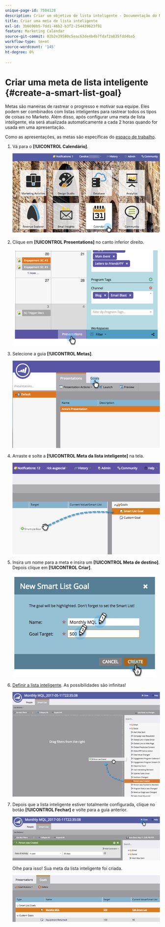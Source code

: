 ```yaml
---
unique-page-id: 7504128
description: Criar um objetivo de lista inteligente - Documentação do Marketo - Documentação do produto
title: Criar uma meta de lista inteligente
exl-id: 3b6690b5-7dd1-46b2-b3f2-254439623f91
feature: Marketing Calendar
source-git-commit: 02b2e39580c5eac63de4b4b7fdaf2a835fdd4ba5
workflow-type: tm+mt
source-wordcount: '145'
ht-degree: 0%

---
```


# Criar uma meta de lista inteligente {#create-a-smart-list-goal}

Metas são maneiras de rastrear o progresso e motivar sua equipe. Eles podem ser combinados com listas inteligentes para rastrear todos os tipos de coisas no Marketo. Além disso, após configurar uma meta de lista inteligente, ela será atualizada automaticamente a cada 2 horas quando for usada em uma apresentação.

Como as apresentações, as metas são específicas do [espaço de trabalho](/help/marketo/product-docs/administration/workspaces-and-person-partitions/understanding-workspaces-and-person-partitions.md).

1. Vá para o **[!UICONTROL Calendário]**.

   ![](assets/2017-05-10-15-30-47-1.png)

1. Clique em **[!UICONTROL Presentations]** no canto inferior direito.

   ![](assets/image2015-3-24-12-3a2-3a55.png)

1. Selecione a guia **[!UICONTROL Metas]**.

   ![](assets/image2015-3-26-12-3a25-3a17.png)

1. Arraste e solte a **[!UICONTROL Meta da lista inteligente]** na tela.

   ![](assets/image2015-3-24-12-3a47-3a36.png)

1. Insira um nome para a meta e insira um **[!UICONTROL Meta de destino]**. Depois clique em **[!UICONTROL Criar]**.

   ![](assets/image2015-3-24-12-3a50-3a6.png)

1. [Definir a lista inteligente](/help/marketo/product-docs/core-marketo-concepts/smart-lists-and-static-lists/creating-a-smart-list/find-and-add-filters-to-a-smart-list.md). As possibilidades são infinitas!

   ![](assets/mql.png)

1. Depois que a lista inteligente estiver totalmente configurada, clique no botão **[!UICONTROL Fechar]** e volte para a guia anterior.

   ![](assets/mql2.png)

   Olhe para isso! Sua meta da lista inteligente foi criada.

   ![](assets/image2015-3-24-13-3a0-3a35.png)
